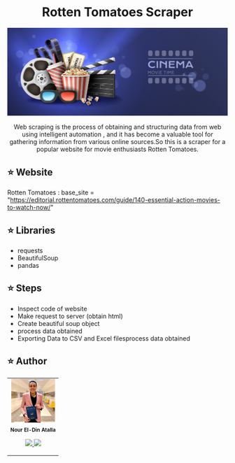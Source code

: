 <h1 align="center">Rotten Tomatoes Scraper </h1>
<div align= "center"><img src="https://github.com/nouratalla/rottenTomatoesScraper/blob/main/bg.jpg"/>
   <p>Web scraping is the process of obtaining and structuring data from web using intelligent automation , and it has become a valuable tool for gathering information from various online sources.So this is a scraper for a  popular website for movie enthusiasts Rotten Tomatoes.</p>
</div>

## :star: Website
Rotten Tomatoes : base_site = "https://editorial.rottentomatoes.com/guide/140-essential-action-movies-to-watch-now/"


## :star: Libraries 
- requests
- BeautifulSoup
- pandas

  
## :star: Steps
- Inspect code of website
- Make request to server (obtain html)
- Create beautiful soup object
- process data obtained
- Exporting Data to CSV and Excel filesprocess data obtained


  
## :star: Author
<table>
    <td align="center"><img src="https://github.com/meomnzak/Elnazer/blob/main/Grad/captures/nour.jpg" width="100px;" height="100px;" alt=""/><br/><sub><b>Nour El-Din Atalla</b></sub></a><br/><p align="center">
      <p align="center">
        <a href="https://www.linkedin.com/in/nour-el-din-atalla-6a9939247" alt="Linkedin">
          <img src="http://www.iconninja.com/files/863/607/751/network-linkedin-social-connection-circular-circle-media-icon.svg" width = "30">
        </a>
        <a href="https://github.com/nouratalla" alt="Github">
          <img src="http://www.iconninja.com/files/241/825/211/round-collaboration-social-github-code-circle-network-icon.svg" width = "30">
        </a>
      </p>
    </td>
  </tr>
</table>
